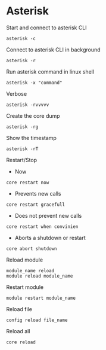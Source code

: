 # Asterisk
Start and connect to asterisk CLI
```
asterisk -c
```

Connect to asterisk CLI in background
```
asterisk -r
```

Run asterisk command in linux shell
```
asterisk -x "command"
```

Verbose
```
asterisk -rvvvvv
```

Create the core dump
```
asterisk -rg
```

Show the timestamp
```
asterisk -rT
```

Restart/Stop
* Now
```
core restart now
```

* Prevents new calls
```
core restart gracefull
```

* Does not prevent new calls
```
core restart when convinien
```

* Aborts a shutdown or restart
```
core abort shutdown
```

Reload module
```
module_name reload
module reload module_name
```

Restart module
```
module restart module_name
```

Reload file
```
config reload file_name
```

Reload all
```
core reload
```
